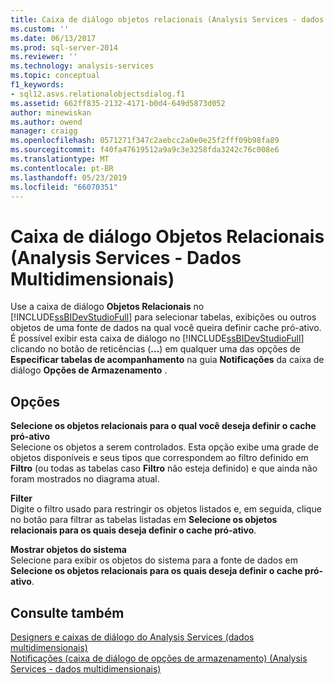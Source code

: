 ```yaml
---
title: Caixa de diálogo objetos relacionais (Analysis Services - dados multidimensionais) | Microsoft Docs
ms.custom: ''
ms.date: 06/13/2017
ms.prod: sql-server-2014
ms.reviewer: ''
ms.technology: analysis-services
ms.topic: conceptual
f1_keywords:
- sql12.asvs.relationalobjectsdialog.f1
ms.assetid: 662ff835-2132-4171-b0d4-649d5873d052
author: minewiskan
ms.author: owend
manager: craigg
ms.openlocfilehash: 0571271f347c2aebcc2a0e0e25f2fff09b98fa89
ms.sourcegitcommit: f40fa47619512a9a9c3e3258fda3242c76c008e6
ms.translationtype: MT
ms.contentlocale: pt-BR
ms.lasthandoff: 05/23/2019
ms.locfileid: "66070351"
---
```

# <a name="relational-objects-dialog-box-analysis-services---multidimensional-data"></a>Caixa de diálogo Objetos Relacionais (Analysis Services - Dados Multidimensionais)
  Use a caixa de diálogo **Objetos Relacionais** no [!INCLUDE[ssBIDevStudioFull](../includes/ssbidevstudiofull-md.md)] para selecionar tabelas, exibições ou outros objetos de uma fonte de dados na qual você queira definir cache pró-ativo. É possível exibir esta caixa de diálogo no [!INCLUDE[ssBIDevStudioFull](../includes/ssbidevstudiofull-md.md)] clicando no botão de reticências (**...**) em qualquer uma das opções de **Especificar tabelas de acompanhamento** na guia **Notificações** da caixa de diálogo **Opções de Armazenamento** .  
  
## <a name="options"></a>Opções  
 **Selecione os objetos relacionais para o qual você deseja definir o cache pró-ativo**  
 Selecione os objetos a serem controlados. Esta opção exibe uma grade de objetos disponíveis e seus tipos que correspondem ao filtro definido em **Filtro** (ou todas as tabelas caso **Filtro** não esteja definido) e que ainda não foram mostrados no diagrama atual.  
  
 **Filter**  
 Digite o filtro usado para restringir os objetos listados e, em seguida, clique no botão para filtrar as tabelas listadas em **Selecione os objetos relacionais para os quais deseja definir o cache pró-ativo**.  
  
 **Mostrar objetos do sistema**  
 Selecione para exibir os objetos do sistema para a fonte de dados em **Selecione os objetos relacionais para os quais deseja definir o cache pró-ativo**.  
  
## <a name="see-also"></a>Consulte também  
 [Designers e caixas de diálogo do Analysis Services &#40;dados multidimensionais&#41;](analysis-services-designers-and-dialog-boxes-multidimensional-data.md)   
 [Notificações &#40;caixa de diálogo de opções de armazenamento&#41; &#40;Analysis Services - dados multidimensionais&#41;](notifications-storage-options-dialog-analysis-services-multidimensional-data.md)  
  
  
